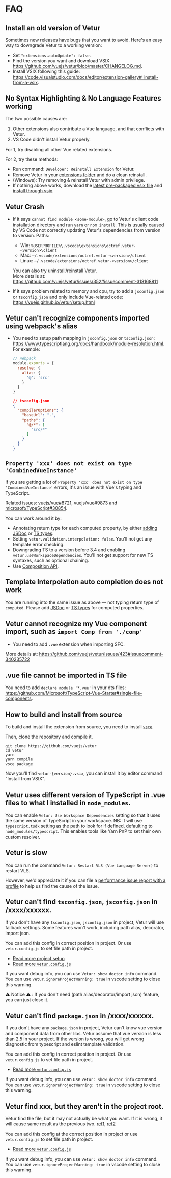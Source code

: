 # FAQ

## Install an old version of Vetur

Sometimes new releases have bugs that you want to avoid. Here's an easy way to downgrade Vetur to a working version:

- Set `"extensions.autoUpdate": false`.
- Find the version you want and download VSIX https://github.com/vuejs/vetur/blob/master/CHANGELOG.md.
- Install VSIX following this guide: https://code.visualstudio.com/docs/editor/extension-gallery#_install-from-a-vsix.

## No Syntax Highlighting & No Language Features working

The two possible causes are:

1. Other extensions also contribute a Vue language, and that conflicts with Vetur.
2. VS Code didn't install Vetur properly.

For 1, try disabling all other Vue related extensions.

For 2, try these methods:

- Run command: `Developer: Reinstall Extension` for Vetur.
- Remove Vetur in your [extensions folder](https://code.visualstudio.com/docs/editor/extension-gallery#_common-questions) and do a clean reinstall.
- (Windows): Try removing & reinstall Vetur with admin privilege.
- If nothing above works, download the [latest pre-packaged vsix file](https://github.com/vuejs/vetur/releases) and [install through vsix](https://code.visualstudio.com/docs/editor/extension-gallery#_install-from-a-vsix).

## Vetur Crash

- If it says `cannot find module <some-module>`, go to Vetur's client code installation directory and run `yarn` or `npm install`.
  This is usually caused by VS Code not correctly updating Vetur's dependencies from version to version.
  Paths:
  - Win: `%USERPROFILE%\.vscode\extensions\octref.vetur-<version>\client`
  - Mac: `~/.vscode/extensions/octref.vetur-<version>/client`
  - Linux: `~/.vscode/extensions/octref.vetur-<version>/client`

  You can also try uninstall/reinstall Vetur.  
  More details at: https://github.com/vuejs/vetur/issues/352#issuecomment-318168811

- If it says problem related to memory and cpu, try to add a `jsconfig.json` or `tsconfig.json` and only include Vue-related code: https://vuejs.github.io/vetur/setup.html

## Vetur can't recognize components imported using webpack's alias

- You need to setup path mapping in `jsconfig.json` or `tsconfig.json`: https://www.typescriptlang.org/docs/handbook/module-resolution.html. For example:

  ```js
  // Webpack
  module.exports = {
    resolve: {
      alias: {
        '@': 'src'
      }
    }
  }
  ```

  ```json
  // tsconfig.json
  {
    "compilerOptions": {
      "baseUrl": ".",
      "paths": {
        "@/*": [
          "src/*"
        ]
      }
    }
  }
  ```

## `Property 'xxx' does not exist on type 'CombinedVueInstance'`

If you are getting a lot of `Property 'xxx' does not exist on type 'CombinedVueInstance'` errors, it's an issue with Vue's typing and TypeScript.

Related issues: [vuejs/vue#8721](https://github.com/vuejs/vue/issues/8721), [vuejs/vue#9873](https://github.com/vuejs/vue/issues/9873) and [microsoft/TypeScript#30854](https://github.com/microsoft/TypeScript/issues/30854).

You can work around it by:

- Annotating return type for each computed property, by either [adding JSDoc](https://github.com/vuejs/vetur/issues/1707#issuecomment-686851677) or [TS types](https://vuejs.org/v2/guide/typescript.html#Annotating-Return-Types).
- Setting `vetur.validation.interpolation: false`. You'll not get any template error checking.
- Downgrading TS to a version before 3.4 and enabling `vetur.useWorkspaceDependencies`. You'll not get support for new TS syntaxes, such as optional chaining.
- Use [Composition API](https://composition-api.vuejs.org).

## Template Interpolation auto completion does not work

You are running into the same issue as above — not typing return type of `computed`. Please add [JSDoc](https://github.com/vuejs/vetur/issues/1707#issuecomment-686851677) or [TS types](https://vuejs.org/v2/guide/typescript.html#Annotating-Return-Types) for computed properties.

## Vetur cannot recognize my Vue component import, such as `import Comp from './comp'`

- You need to add `.vue` extension when importing SFC.

More details at: https://github.com/vuejs/vetur/issues/423#issuecomment-340235722

## .vue file cannot be imported in TS file

You need to add `declare module '*.vue'` in your dts files: https://github.com/Microsoft/TypeScript-Vue-Starter#single-file-components.

## How to build and install from source

To build and install the extension from source, you need to install [`vsce`](https://code.visualstudio.com/docs/extensions/publish-extension).

Then, clone the repository and compile it.

```
git clone https://github.com/vuejs/vetur
cd vetur
yarn
yarn compile
vsce package
```
  
Now you'll find `vetur-{version}.vsix`, you can install it by editor command "Install from VSIX".

## Vetur uses different version of TypeScript in .vue files to what I installed in `node_modules`.

You can enable `Vetur: Use Workspace Dependencies` setting so that it uses the same version of TypeScript in your workspace.
NB: It will use `typescript.tsdk` setting as the path to look for if defined, defaulting to `node_modules/typescript`. This enables tools like Yarn PnP to set their own custom resolver.

## Vetur is slow

You can run the command `Vetur: Restart VLS (Vue Language Server)` to restart VLS.

However, we'd appreciate it if you can file a [performance issue report with a profile](https://github.com/vuejs/vetur/blob/master/.github/PERF_ISSUE.md) to help us find the cause of the issue.

## Vetur can't find `tsconfig.json`, `jsconfig.json` in /xxxx/xxxxxx.

If you don't have any `tsconfig.json`, `jsconfig.json` in project,
Vetur will use fallback settings. Some features won't work, including path alias, decorator, import json.

You can add this config in correct position in project.
Or use `vetur.config.js` to set file path in project.

- [Read more project setup](/guide/setup.html#project-setup)
- [Read more `vetur.config.js`](/guide/setup.html#advanced)

If you want debug info, you can use `Vetur: show doctor info` command.   
You can use `vetur.ignoreProjectWarning: true` in vscode setting to close this warning.

⚠️ Notice ⚠️ : If you don't need (path alias/decorator/import json) feature, you can just close it.

## Vetur can't find `package.json` in /xxxx/xxxxxx.

If you don't have any `package.json` in project, Vetur can't know vue version and component data from other libs.
Vetur assume that vue version is less than 2.5 in your project.
If the version is wrong, you will get wrong diagnostic from typescript and eslint template validation.

You can add this config in correct position in project.
Or use `vetur.config.js` to set file path in project.

- [Read more `vetur.config.js`](/guide/setup.html#advanced)

If you want debug info, you can use `Vetur: show doctor info` command.   
You can use `vetur.ignoreProjectWarning: true` in vscode setting to close this warning.

## Vetur find xxx, but they aren\'t in the project root.
Vetur find the file, but it may not actually be what you want.
If it is wrong, it will cause same result as the previous two. [ref1](/guide/FAQ.html#vetur-can-t-find-tsconfig-json-jsconfig-json-in-xxxx-xxxxxx), [ref2](/guide/FAQ.html#vetur-can-t-find-package-json-in-xxxx-xxxxxx)

You can add this config at the correct position in project or use `vetur.config.js` to set file path in project.

- [Read more `vetur.config.js`](/guide/setup.html#advanced)

If you want debug info, you can use `Vetur: show doctor info` command.   
You can use `vetur.ignoreProjectWarning: true` in vscode setting to close this warning.

